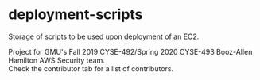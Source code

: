 # deployment-scripts
Storage of scripts to be used upon deployment of an EC2.


Project for GMU's Fall 2019 CYSE-492/Spring 2020 CYSE-493 Booz-Allen Hamilton AWS Security team.\
Check the contributor tab for a list of contributors.

